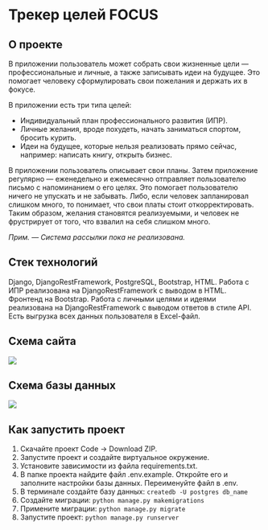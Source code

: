 #  Трекер целей FOCUS

##  О проекте
В приложении пользователь может собрать свои жизненные цели — профессиональные и личные, а также записывать идеи на будущее. Это помогает человеку сформулировать свои пожелания и держать их в фокусе. 

В приложении есть три типа целей:
- Индивидуальный план профессионального развития (ИПР).
- Личные желания, вроде похудеть, начать заниматься спортом, бросить курить.
- Идеи на будущее, которые нельзя реализовать прямо сейчас, например: написать книгу, открыть бизнес.

В приложении пользователь описывает свои планы. Затем приложение регулярно — еженедельно и ежемесячно отправляет пользователю письмо с напоминанием о его целях. Это помогает пользователю ничего не упускать и не забывать. Либо, если человек запланировал слишком много, то понимает, что свои платы стоит откорректировать. Таким образом, желания становятся реализуемыми, и человек не фрустрирует от того, что взвалил на себя слишком много.

*Прим. — Система рассылки пока не реализована.* 
##  Стек технологий
Django, DjangoRestFramework, PostgreSQL, Bootstrap, HTML.
Работа с ИПР реализована на DjangoRestFramework с выводом в HTML. Фронтенд на Bootstrap.
Работа с личными целями и идеями реализована на DjangoRestFramework с выводом ответов в стиле API.
Есть выгрузка всех данных пользователя в Excel-файл. 


##  Схема сайта
![](https://github.com/millana4/Images/blob/main/Goal%20Tracker%20%D0%BD%D0%B0%20Django.jpg)

##  Схема базы данных
![](https://github.com/millana4/Images/blob/main/Database%20.jpg)

##  Как запустить проект
1. Скачайте проект Code → Download ZIP.
2. Запустите проект и создайте виртуальное окружение.
3. Установите зависимости из файла requirements.txt.
4. В папке проекта найдите файл .env.example. Откройте его и заполните настройки базы данных. Переименуйте файл в .env.
5. В терминале создайте базу данных:
`createdb -U postgres db_name`
6. Создайте миграции:
`python manage.py makemigrations`
7. Примените миграции:
`python manage.py migrate`
8. Запустите проект:
`python manage.py runserver`
